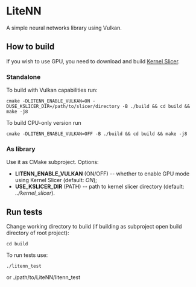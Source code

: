 # LiteNN

A simple neural networks library using Vulkan.

## How to build 
If you wish to use GPU, you need to download and build [Kernel Slicer](https://github.com/Ray-Tracing-Systems/kernel_slicer).

### Standalone
To build with Vulkan capabilities run:

    cmake -DLITENN_ENABLE_VULKAN=ON -DUSE_KSLICER_DIR=/path/to/slicer/directory -B ./build && cd build && make -j8

To build CPU-only version run

    cmake -DLITENN_ENABLE_VULKAN=OFF -B ./build && cd build && make -j8

### As library
Use it as CMake subproject.
Options:
* **LITENN_ENABLE_VULKAN** (ON/OFF) -- whether to enable GPU mode using Kernel Slicer (default: *ON*);
* **USE_KSLICER_DIR** (PATH) -- path to kernel slicer directory (default: *../kernel_slicer*).

## Run tests
Change working directory to build (if building as subproject open build directory of root project):
    
    cd build
    
To run tests use:

    ./litenn_test

or 
    ./path/to/LiteNN/litenn_test